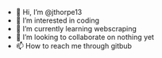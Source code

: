 - 👋 Hi, I’m @jthorpe13
- 👀 I’m interested in coding
- 🌱 I’m currently learning webscraping
- 💞️ I’m looking to collaborate on nothing yet
- 📫 How to reach me through gitbub

<!---
jthorpe13/jthorpe13 is a ✨ special ✨ repository because its `README.md` (this file) appears on your GitHub profile.
You can click the Preview link to take a look at your changes.
--->
